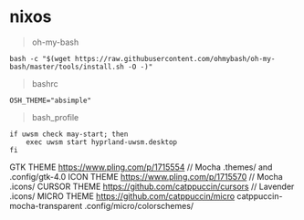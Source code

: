# nixos

> oh-my-bash
```
bash -c "$(wget https://raw.githubusercontent.com/ohmybash/oh-my-bash/master/tools/install.sh -O -)"
```
> bashrc
```
OSH_THEME="absimple"
```
> bash_profile
```
if uwsm check may-start; then
	exec uwsm start hyprland-uwsm.desktop
fi
```

GTK THEME https://www.pling.com/p/1715554 // Mocha .themes/ and .config/gtk-4.0
ICON THEME https://www.pling.com/p/1715570 // Mocha .icons/
CURSOR THEME https://github.com/catppuccin/cursors // Lavender .icons/
MICRO THEME https://github.com/catppuccin/micro catppuccin-mocha-transparent .config/micro/colorschemes/

